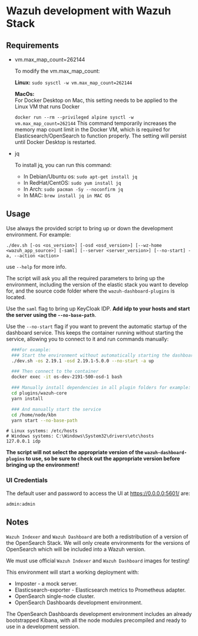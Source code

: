 # Wazuh development with Wazuh Stack

## Requirements

- vm.max_map_count=262144

  To modify the vm.max_map_count:

    **Linux:**
  `sudo sysctl -w vm.max_map_count=262144`
  
    **MacOs:**  
  For Docker Desktop on Mac, this setting needs to be applied to the Linux VM that runs Docker

  `docker run --rm --privileged alpine sysctl -w vm.max_map_count=262144`
  This command temporarily increases the memory map count limit in the Docker VM, which is required for Elasticsearch/OpenSearch to function properly. The setting will persist until Docker Desktop is restarted.
  
- jq

  To install jq, you can run this command:

  - In Debian/Ubuntu os:
    `sudo apt-get install jq`
  - In RedHat/CentOS:
    `sudo yum install jq`
  - In Arch:
    `sudo pacman -Sy --noconfirm jq`
  - In MAC:
    `brew install jq in MAC OS`

## Usage

Use always the provided script to bring up or down the development
environment. For example:

```
./dev.sh [-os <os_version>] [-osd <osd_version>] [--wz-home <wazuh_app_source>] [-saml] [--server <server_version>] [--no-start] -a, --action <action>
```

use `--help` for more info.

The script will ask you all the required parameters to bring up the
environment, including the version of the elastic stack you want to
develop for, and the source code folder where the `wazuh-dashboard-plugins` is
located.

Use the `saml` flag to bring up KeyCloak IDP. **Add idp to your hosts and start
the server using the `--no-base-path`**.

Use the `--no-start` flag if you want to prevent the automatic startup of the dashboard service. This keeps the container running without starting the service, allowing you to connect to it and run commands manually:

```bash
  ###For example:
  ### Start the environment without automatically starting the dashboard service
  ./dev.sh -os 2.19.1 -osd 2.19.1-5.0.0 --no-start -a up

  ### Then connect to the container
  docker exec -it os-dev-2191-500-osd-1 bash

  ### Manually install dependencies in all plugin folders for example:
  cd plugins/wazuh-core
  yarn install

  ### And manually start the service
  cd /home/node/kbn
  yarn start --no-base-path
```

```apacheconf
# Linux systems: /etc/hosts
# Windows systems: C:\Windows\System32\drivers\etc\hosts
127.0.0.1 idp
```

**The script will not select the appropriate version of the
`wazuh-dashboard-plugins` to use, so be sure to check out the appropriate
version before bringing up the environment!**

### UI Credentials

The default user and password to access the UI at https://0.0.0.0:5601/ are:

```
admin:admin
```

## Notes

`Wazuh Indexer` and `Wazuh Dashboard` are both a redistribution of a
version of the OpenSearch Stack. We will only create environments for
the versions of OpenSearch which will be included into a Wazuh
version.

We must use official `Wazuh Indexer` and `Wazuh Dashboard` images for
testing!

This environment will start a working deployment with:

- Imposter - a mock server.
- Elasticsearch-exporter - Elasticsearch metrics to Prometheus adapter.
- OpenSearch single-node cluster.
- OpenSearch Dashboards development environment.

The OpenSearch Dashboards development environment includes an already
bootstrapped Kibana, with all the node modules precompiled and ready to
use in a development session.
